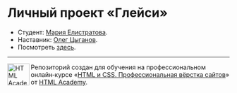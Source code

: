 # Личный проект «Глейси»

* Студент: [Мария Елистратова](https://up.htmlacademy.ru/htmlcss/34/user/1756717).
* Наставник: [Олег Цыганов](https://htmlacademy.ru/profile/olegtsyganov).
* Посмотреть [здесь](https://elistratovamaria.github.io/1756717-gllacy-34/).

---

<a href="https://htmlacademy.ru/intensive/htmlcss"><img align="left" width="50" height="50" alt="HTML Academy" src="https://up.htmlacademy.ru/static/img/intensive/htmlcss/logo-for-github-2.png"></a>

Репозиторий создан для обучения на профессиональном онлайн‑курсе «[HTML и CSS. Профессиональная вёрстка сайтов](https://htmlacademy.ru/intensive/htmlcss)» от [HTML Academy](https://htmlacademy.ru).
